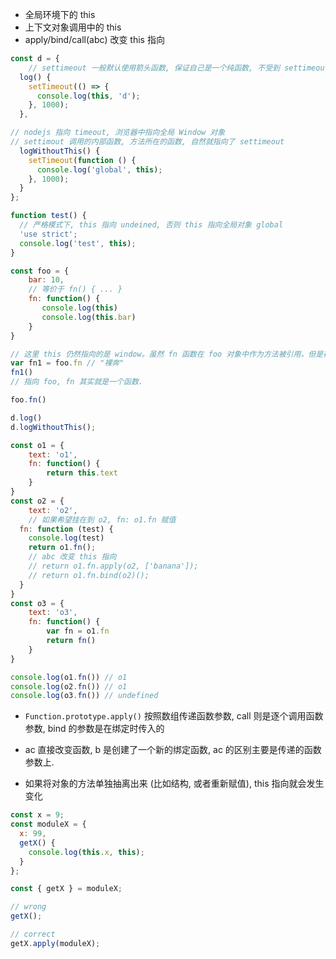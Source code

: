 * 全局环境下的 this
* 上下文对象调用中的 this
* apply/bind/call(abc) 改变 this 指向

```js
const d = {
	// settimeout 一般默认使用箭头函数, 保证自己是一个纯函数, 不受到 settimeout this 的影响
  log() {
    setTimeout(() => {
      console.log(this, 'd');
    }, 1000);
  },

// nodejs 指向 timeout, 浏览器中指向全局 Window 对象
// settimout 调用的内部函数, 方法所在的函数, 自然就指向了 settimeout
  logWithoutThis() {
    setTimeout(function () {
      console.log('global', this);
    }, 1000);
  }
};

function test() {
  // 严格模式下, this 指向 undeined, 否则 this 指向全局对象 global
  'use strict';
  console.log('test', this);
}

const foo = {
    bar: 10,
    // 等价于 fn() { ... }
    fn: function() {
       console.log(this)
       console.log(this.bar)
    }
}

// 这里 this 仍然指向的是 window。虽然 fn 函数在 foo 对象中作为方法被引用，但是在赋值给 fn1 之后，fn1 的执行仍然是在 window 的全局环境中。
var fn1 = foo.fn // "裸奔"
fn1()
// 指向 foo, fn 其实就是一个函数.

foo.fn()

d.log()
d.logWithoutThis();

const o1 = {
    text: 'o1',
    fn: function() {
        return this.text
    }
}
const o2 = {
    text: 'o2',
    // 如果希望挂在到 o2, fn: o1.fn 赋值
  fn: function (test) {
    console.log(test)
    return o1.fn();
    // abc 改变 this 指向
    // return o1.fn.apply(o2, ['banana']);
    // return o1.fn.bind(o2)();
  }
}
const o3 = {
    text: 'o3',
    fn: function() {
        var fn = o1.fn
        return fn()
    }
}

console.log(o1.fn()) // o1
console.log(o2.fn()) // o1
console.log(o3.fn()) // undefined
```



* `Function.prototype.apply()` 按照数组传递函数参数, call 则是逐个调用函数参数, bind 的参数是在绑定时传入的
* ac 直接改变函数, b 是创建了一个新的绑定函数, ac 的区别主要是传递的函数参数上.

* 如果将对象的方法单独抽离出来 (比如结构, 或者重新赋值), this 指向就会发生变化

```js
const x = 9;
const moduleX = {
  x: 99,
  getX() {
    console.log(this.x, this);
  }
};

const { getX } = moduleX;

// wrong
getX();

// correct
getX.apply(moduleX);
```